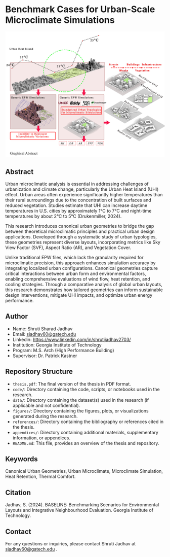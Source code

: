 # Benchmark Cases for Urban-Scale Microclimate Simulations

![Graphical Abstract](./Figures/GraphicalAbstract.png)


## Abstract

Urban microclimatic analysis is essential in addressing challenges of urbanization and climate change, particularly the Urban
Heat Island (UHI) effect. Urban areas often experience significantly higher temperatures than their rural surroundings due to
the concentration of built surfaces and reduced vegetation. Studies estimate that UHI can increase daytime temperatures in  U.S.
cities by approximately 1°C to 7°C and night-time temperatures by about 2°C to 5°C (Drukenmiller, 2024). 

This research introduces canonical urban geometries to bridge the gap between theoretical microclimatic principles
and practical urban design applications. Developed through a systematic study of urban typologies, these geometries represent
diverse layouts, incorporating metrics like Sky View Factor (SVF), Aspect Ratio (AR), and Vegetation Cover.

Unlike traditional EPW files, which lack the granularity required for microclimatic precision, this approach enhances simulation
accuracy by integrating localized urban configurations. Canonical geometries capture critical interactions between urban form
and environmental factors, enabling comprehensive evaluations of wind flow, heat retention, and cooling strategies. Through
a comparative analysis of global urban layouts, this research demonstrates how tailored geometries can inform sustainable
design interventions, mitigate UHI impacts, and optimize urban energy performance.

## Author

- Name: Shruti Sharad Jadhav
- Email: sjadhav60@gatech.edu
- Linkedin: https://www.linkedin.com/in/shrutijadhav2703/
- Institution: Georgia Institute of Technology
- Program: M.S. Arch (High Performance Building)
- Supervisor: Dr. Patrick Kastner
  
## Repository Structure

- `thesis.pdf`: The final version of the thesis in PDF format.
- `code/`: Directory containing the code, scripts, or notebooks used in the research.
- `data/`: Directory containing the dataset(s) used in the research (if applicable and not confidential).
- `figures/`: Directory containing the figures, plots, or visualizations generated during the research.
- `references/`: Directory containing the bibliography or references cited in the thesis.
- `appendices/`: Directory containing additional materials, supplementary information, or appendices.
- `README.md`: This file, provides an overview of the thesis and repository.

## Keywords

Canonical Urban Geometries, Urban Microclimate, Microclimate Simulation, Heat Retention, Thermal Comfort.



## Citation

Jadhav, S. (2024). BASELINE: Benchmarking Scenarios for Environmental Layouts and Integrative Neighbourhood Evaluation. Georgia Institute of Technology.

## Contact

For any questions or inquiries, please contact Shruti Jadhav at sjadhav60@gatech.edu .
